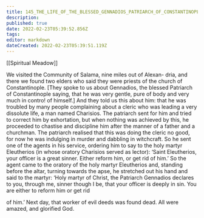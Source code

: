 ```yaml
---
title: 145_THE_LIFE_OF_THE_BLESSED_GENNADIOS_PATRIARCH_OF_CONSTANTINOPLE_AND_OF_His_READER_CHARISIOS
description: 
published: true
date: 2022-02-23T05:39:52.856Z
tags: 
editor: markdown
dateCreated: 2022-02-23T05:39:51.119Z
---
```


[[Spiritual Meadow]]
 
We visited the Community of Salama, nine miles out of Alexan- dria, and there we found two elders who said they were priests of the church of Constantinople. [They spoke to us about Gennadios, the blessed Patriarch of Constantinople saying, that he was very gentle, pure of body and very much in contro! of himself.] And they told us this about him: that he was troubled by many people complaining about a cleric who was leading a very dissolute life, a man named Charisios. The patriarch sent for him and tried to correct him by exhortation, but when nothing was achieved by this, he proceeded to chastise and discipline him after the manner of a father and a churchman. The patriarch realised that this was doing the cleric no good, for now he was indulging in murder and dabbling in witchcraft. So he sent one of the agents in his service, ordering him to say to the holy martyr Eleutherios (in whose oratory Charisios served as lector): ‘Saint Eleutherios, your officer is a great sinner. Either reform him, or get rid of him.’ So the agent came to the oratory of the holy martyr Eleutherios and, standing before the altar, turning towards the apse, he stretched out his hand and said to the martyr: ‘Holy martyr of Christ, the Patriarch Gennadios declares to you, through me, sinner though I be, that your officer is deeply in sin. You are either to reform him or get rid  
 
of him.’ Next day, that worker of evil deeds was found dead. All were amazed, and glorified God.
